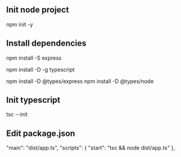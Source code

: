 ## Init node project
npm init -y

## Install dependencies

npm install -S express

npm install -D -g typescript

npm install -D @types/express
npm install -D @types/node

## Init typescript
tsc --init

## Edit package.json
"main": "dist/app.ts",
    "scripts": {
        "start": "tsc && node dist/app.ts"
    },
